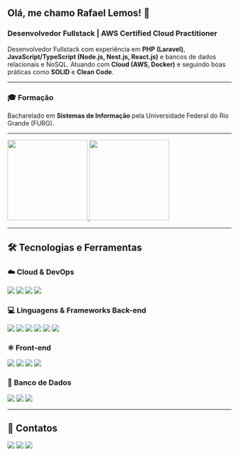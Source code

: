 ## Olá, me chamo Rafael Lemos! 👋
### Desenvolvedor Fullstack | AWS Certified Cloud Practitioner

Desenvolvedor Fullstack com experiência em **PHP (Laravel)**, **JavaScript/TypeScript (Node.js, Nest.js, React.js)** e bancos de dados relacionais e NoSQL. Atuando com **Cloud (AWS, Docker)** e seguindo boas práticas como **SOLID** e **Clean Code**.

---

### 🎓 Formação
Bacharelado em **Sistemas de Informação** pela Universidade Federal do Rio Grande (FURG).

---

<div>
  <a href="https://github.com/RafaLemos86">
    <img height="180em" src="https://github-readme-stats.vercel.app/api/top-langs/?username=RafaLemos86&layout=compact&langs_count=7&theme=dracula"/>
    <img height="180em" src="https://github-readme-stats.vercel.app/api?username=RafaLemos86&show_icons=true&theme=dracula&include_all_commits=true&count_private=true"/>
  </a>
</div>

---

## 🛠️ Tecnologias e Ferramentas

### ☁️ Cloud & DevOps
<p align="justify">
  <img src="https://img.shields.io/badge/AWS%20Certified-Cloud%20Practitioner-FF9900?style=for-the-badge&logo=amazon-aws&logoColor=white"/>
  <img src="https://img.shields.io/badge/Docker-2496ED?style=for-the-badge&logo=docker&logoColor=white"/>
  <img src="https://img.shields.io/badge/GIT-E44C30?style=for-the-badge&logo=git&logoColor=white"/>
  <img src="https://img.shields.io/badge/CI%2FCD-000000?style=for-the-badge"/>
</p>

### 💻 Linguagens & Frameworks Back-end
<p align="justify">
  <img src="https://img.shields.io/badge/PHP-777BB4?style=for-the-badge&logo=php&logoColor=white"/>
  <img src="https://img.shields.io/badge/Laravel-FF2D20?style=for-the-badge&logo=laravel&logoColor=white"/>
  <img src="https://img.shields.io/badge/Node.js-6DA55F?style=for-the-badge&logo=node.js&logoColor=white"/>
  <img src="https://img.shields.io/badge/NestJS-E0234E?style=for-the-badge&logo=nestjs&logoColor=white"/>
  <img src="https://img.shields.io/badge/Python-3670A0?style=for-the-badge&logo=python&logoColor=ffdd54"/>
  <img src="https://img.shields.io/badge/TypeScript-007ACC?style=for-the-badge&logo=typescript&logoColor=white"/>
</p>

### ⚛️ Front-end
<p align="justify">
  <img src="https://img.shields.io/badge/React-61DAFB?style=for-the-badge&logo=react&logoColor=black"/>
  <img src="https://img.shields.io/badge/Next.js-000000?style=for-the-badge&logo=next.js&logoColor=white"/>
  <img src="https://img.shields.io/badge/JavaScript-F7DF1E?style=for-the-badge&logo=javascript&logoColor=black"/>
  <img src="https://img.shields.io/badge/Bootstrap-563D7C?style=for-the-badge&logo=bootstrap&logoColor=white"/>
</p>

### 💾 Banco de Dados
<p align="justify">
  <img src="https://img.shields.io/badge/PostgreSQL-316192?style=for-the-badge&logo=postgresql&logoColor=white"/>
  <img src="https://img.shields.io/badge/MySQL-4479A1?style=for-the-badge&logo=mysql&logoColor=white"/>
  <img src="https://img.shields.io/badge/MongoDB-47A248?style=for-the-badge&logo=mongodb&logoColor=white"/>
</p>

---

## 📧 Contatos
<div>
 <a href="https://www.linkedin.com/in/rafael-cardozo-lemos" target="_blank"><img src="https://img.shields.io/badge/LinkedIn-0077B5?style=for-the-badge&logo=linkedin&logoColor=white" target="_blank"></a>
 <a href = "mailto:rfael.lemos@gmail.com"><img src="https://img.shields.io/badge/Gmail-D14836?style=for-the-badge&logo=gmail&logoColor=white"_blank"></a> 
 <a href="https://instagram.com/rafalemos_4/" target="_blank"><img src="https://img.shields.io/badge/-Instagram-%23E4405F?style=for-the-badge&logo=instagram&logoColor=white" target="_blank"></a>
</div>
